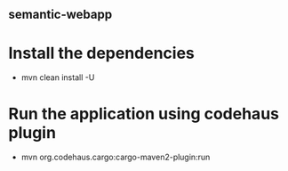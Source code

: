 ## semantic-webapp

# Install the dependencies
-  mvn clean install -U

# Run the application using codehaus plugin
 - mvn org.codehaus.cargo:cargo-maven2-plugin:run
